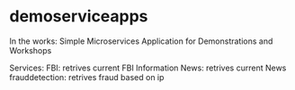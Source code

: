 # demoserviceapps
 In the works:
 Simple Microservices Application for Demonstrations and Workshops
 

 Services:
 FBI: retrives current FBI Information
 News: retrives current News
 frauddetection: retrives fraud based on ip